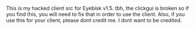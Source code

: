 This is my hacked client src for Eyebisk v1.5. 
tbh, the clickgui is broken so if you find this, you will need to fix that in order to use the client.
Also, if you use this for your client, please dont credit me. I dont want to be credited.
